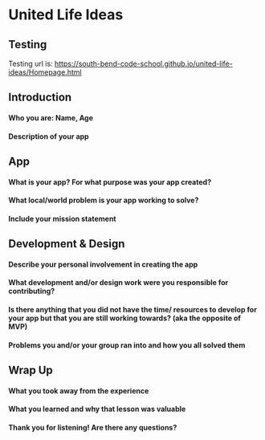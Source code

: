 # United Life Ideas

## Testing

Testing url is: https://south-bend-code-school.github.io/united-life-ideas/Homepage.html

## Introduction
#### Who you are: Name, Age


#### Description of your app


## App
#### What is your app? For what purpose was your app created?


#### What local/world problem is your app working to solve?


#### Include your mission statement


## Development & Design
#### Describe your personal involvement in creating the app


#### What development and/or design work were you responsible for contributing?


#### Is there anything that you did not have the time/ resources to develop for your app but that you are still working towards? (aka the opposite of MVP)


#### Problems you and/or your group ran into and how you all solved them


## Wrap Up
#### What you took away from the experience


#### What you learned and why that lesson was valuable


#### Thank you for listening! Are there any questions?


